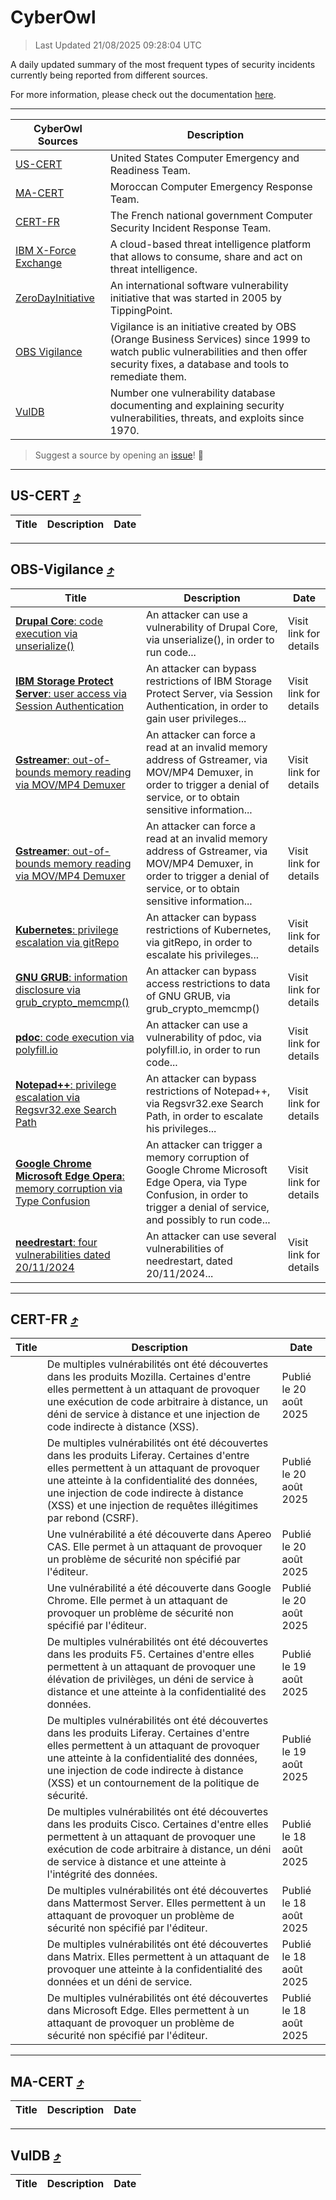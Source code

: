 
 <div id='top'></div>

# CyberOwl

 > Last Updated 21/08/2025 09:28:04 UTC
 
 A daily updated summary of the most frequent types of security incidents currently being reported from different sources.
 
 For more information, please check out the documentation [here](./docs/README.md).
 
 ---
 |CyberOwl Sources|Description|
 |---|---|
 |[US-CERT](#us-cert-arrow_heading_up)|United States Computer Emergency and Readiness Team.|
 |[MA-CERT](#ma-cert-arrow_heading_up)|Moroccan Computer Emergency Response Team.|
 |[CERT-FR](#cert-fr-arrow_heading_up)|The French national government Computer Security Incident Response Team.|
 |[IBM X-Force Exchange](#ibmcloud-arrow_heading_up)|A cloud-based threat intelligence platform that allows to consume, share and act on threat intelligence.|
 |[ZeroDayInitiative](#zerodayinitiative-arrow_heading_up)|An international software vulnerability initiative that was started in 2005 by TippingPoint.|
 |[OBS Vigilance](#obs-vigilance-arrow_heading_up)|Vigilance is an initiative created by OBS (Orange Business Services) since 1999 to watch public vulnerabilities and then offer security fixes, a database and tools to remediate them.|
 |[VulDB](#vuldb-arrow_heading_up)|Number one vulnerability database documenting and explaining security vulnerabilities, threats, and exploits since 1970.|
 
 > Suggest a source by opening an [issue](https://github.com/karimhabush/cyberowl/issues)! :raised_hands:
 ---

## US-CERT [:arrow_heading_up:](#cyberowl)

 |Title|Description|Date|
 |---|---|---|
 
 ---

## OBS-Vigilance [:arrow_heading_up:](#cyberowl)

 |Title|Description|Date|
 |---|---|---|
 |[<a href="https://vigilance.fr/vulnerability/Drupal-Core-code-execution-via-unserialize-45709" class="noirorange"><b>Drupal Core</b>: code execution via unserialize()</a>](https://vigilance.fr/vulnerability/Drupal-Core-code-execution-via-unserialize-45709)|An attacker can use a vulnerability of Drupal Core, via unserialize(), in order to run code...|Visit link for details|
 |[<a href="https://vigilance.fr/vulnerability/IBM-Storage-Protect-Server-user-access-via-Session-Authentication-47491" class="noirorange"><b>IBM Storage Protect Server</b>: user access via Session Authentication</a>](https://vigilance.fr/vulnerability/IBM-Storage-Protect-Server-user-access-via-Session-Authentication-47491)|An attacker can bypass restrictions of IBM Storage Protect Server, via Session Authentication, in order to gain user privileges...|Visit link for details|
 |[<a href="https://vigilance.fr/vulnerability/Gstreamer-out-of-bounds-memory-reading-via-MOV-MP4-Demuxer-47490" class="noirorange"><b>Gstreamer</b>: out-of-bounds memory reading via MOV/MP4 Demuxer</a>](https://vigilance.fr/vulnerability/Gstreamer-out-of-bounds-memory-reading-via-MOV-MP4-Demuxer-47490)|An attacker can force a read at an invalid memory address of Gstreamer, via MOV/MP4 Demuxer, in order to trigger a denial of service, or to obtain sensitive information...|Visit link for details|
 |[<a href="https://vigilance.fr/vulnerability/Gstreamer-out-of-bounds-memory-reading-via-MOV-MP4-Demuxer-47489" class="noirorange"><b>Gstreamer</b>: out-of-bounds memory reading via MOV/MP4 Demuxer</a>](https://vigilance.fr/vulnerability/Gstreamer-out-of-bounds-memory-reading-via-MOV-MP4-Demuxer-47489)|An attacker can force a read at an invalid memory address of Gstreamer, via MOV/MP4 Demuxer, in order to trigger a denial of service, or to obtain sensitive information...|Visit link for details|
 |[<a href="https://vigilance.fr/vulnerability/Kubernetes-privilege-escalation-via-gitRepo-45706" class="noirorange"><b>Kubernetes</b>: privilege escalation via gitRepo</a>](https://vigilance.fr/vulnerability/Kubernetes-privilege-escalation-via-gitRepo-45706)|An attacker can bypass restrictions of Kubernetes, via gitRepo, in order to escalate his privileges...|Visit link for details|
 |[<a href="https://vigilance.fr/vulnerability/GNU-GRUB-information-disclosure-via-grub-crypto-memcmp-47861" class="noirorange"><b>GNU GRUB</b>: information disclosure via grub_crypto_memcmp()</a>](https://vigilance.fr/vulnerability/GNU-GRUB-information-disclosure-via-grub-crypto-memcmp-47861)|An attacker can bypass access restrictions to data of GNU GRUB, via grub_crypto_memcmp()|Visit link for details|
 |[<a href="https://vigilance.fr/vulnerability/pdoc-code-execution-via-polyfill-io-47488" class="noirorange"><b>pdoc</b>: code execution via polyfill.io</a>](https://vigilance.fr/vulnerability/pdoc-code-execution-via-polyfill-io-47488)|An attacker can use a vulnerability of pdoc, via polyfill.io, in order to run code...|Visit link for details|
 |[<a href="https://vigilance.fr/vulnerability/Notepad-privilege-escalation-via-Regsvr32-exe-Search-Path-47487" class="noirorange"><b>Notepad++</b>: privilege escalation via Regsvr32.exe Search Path</a>](https://vigilance.fr/vulnerability/Notepad-privilege-escalation-via-Regsvr32-exe-Search-Path-47487)|An attacker can bypass restrictions of Notepad++, via Regsvr32.exe Search Path, in order to escalate his privileges...|Visit link for details|
 |[<a href="https://vigilance.fr/vulnerability/Google-Chrome-Microsoft-Edge-Opera-memory-corruption-via-Type-Confusion-45704" class="noirorange"><b>Google Chrome  Microsoft Edge  Opera</b>: memory corruption via Type Confusion</a>](https://vigilance.fr/vulnerability/Google-Chrome-Microsoft-Edge-Opera-memory-corruption-via-Type-Confusion-45704)|An attacker can trigger a memory corruption of Google Chrome  Microsoft Edge  Opera, via Type Confusion, in order to trigger a denial of service, and possibly to run code...|Visit link for details|
 |[<a href="https://vigilance.fr/vulnerability/needrestart-four-vulnerabilities-dated-20-11-2024-45700" class="noirorange"><b>needrestart</b>: four vulnerabilities dated 20/11/2024</a>](https://vigilance.fr/vulnerability/needrestart-four-vulnerabilities-dated-20-11-2024-45700)|An attacker can use several vulnerabilities of needrestart, dated 20/11/2024...|Visit link for details|
 
 ---

## CERT-FR [:arrow_heading_up:](#cyberowl)

 |Title|Description|Date|
 |---|---|---|
 |[](https://www.cert.ssi.gouv.fr/avis/CERTFR-2025-AVI-0714/)|De multiples vulnérabilités ont été découvertes dans les produits Mozilla. Certaines d'entre elles permettent à un attaquant de provoquer une exécution de code arbitraire à distance, un déni de service à distance et une injection de code indirecte à distance (XSS).|Publié le 20 août 2025|
 |[](https://www.cert.ssi.gouv.fr/avis/CERTFR-2025-AVI-0713/)|De multiples vulnérabilités ont été découvertes dans les produits Liferay. Certaines d'entre elles permettent à un attaquant de provoquer une atteinte à la confidentialité des données, une injection de code indirecte à distance (XSS) et une injection de requêtes illégitimes par rebond (CSRF).|Publié le 20 août 2025|
 |[](https://www.cert.ssi.gouv.fr/avis/CERTFR-2025-AVI-0712/)|Une vulnérabilité a été découverte dans Apereo CAS. Elle permet à un attaquant de provoquer un problème de sécurité non spécifié par l'éditeur.|Publié le 20 août 2025|
 |[](https://www.cert.ssi.gouv.fr/avis/CERTFR-2025-AVI-0711/)|Une vulnérabilité a été découverte dans Google Chrome. Elle permet à un attaquant de provoquer un problème de sécurité non spécifié par l'éditeur.|Publié le 20 août 2025|
 |[](https://www.cert.ssi.gouv.fr/avis/CERTFR-2025-AVI-0710/)|De multiples vulnérabilités ont été découvertes dans les produits F5. Certaines d'entre elles permettent à un attaquant de provoquer une élévation de privilèges, un déni de service à distance et une atteinte à la confidentialité des données.|Publié le 19 août 2025|
 |[](https://www.cert.ssi.gouv.fr/avis/CERTFR-2025-AVI-0709/)|De multiples vulnérabilités ont été découvertes dans les produits Liferay. Certaines d'entre elles permettent à un attaquant de provoquer une atteinte à la confidentialité des données, une injection de code indirecte à distance (XSS) et un contournement de la politique de sécurité.|Publié le 19 août 2025|
 |[](https://www.cert.ssi.gouv.fr/avis/CERTFR-2025-AVI-0708/)|De multiples vulnérabilités ont été découvertes dans les produits Cisco. Certaines d'entre elles permettent à un attaquant de provoquer une exécution de code arbitraire à distance, un déni de service à distance et une atteinte à l'intégrité des données.|Publié le 18 août 2025|
 |[](https://www.cert.ssi.gouv.fr/avis/CERTFR-2025-AVI-0707/)|De multiples vulnérabilités ont été découvertes dans Mattermost Server. Elles permettent à un attaquant de provoquer un problème de sécurité non spécifié par l'éditeur.|Publié le 18 août 2025|
 |[](https://www.cert.ssi.gouv.fr/avis/CERTFR-2025-AVI-0706/)|De multiples vulnérabilités ont été découvertes dans Matrix. Elles permettent à un attaquant de provoquer une atteinte à la confidentialité des données et un déni de service.|Publié le 18 août 2025|
 |[](https://www.cert.ssi.gouv.fr/avis/CERTFR-2025-AVI-0705/)|De multiples vulnérabilités ont été découvertes dans Microsoft Edge. Elles permettent à un attaquant de provoquer un problème de sécurité non spécifié par l'éditeur.|Publié le 18 août 2025|
 
 ---

## MA-CERT [:arrow_heading_up:](#cyberowl)

 |Title|Description|Date|
 |---|---|---|
 
 ---

## VulDB [:arrow_heading_up:](#cyberowl)

 |Title|Description|Date|
 |---|---|---|
 